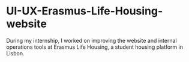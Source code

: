 # UI-UX-Erasmus-Life-Housing-website
During my internship, I worked on improving the website and internal operations tools at Erasmus Life Housing, a student housing platform in Lisbon.
